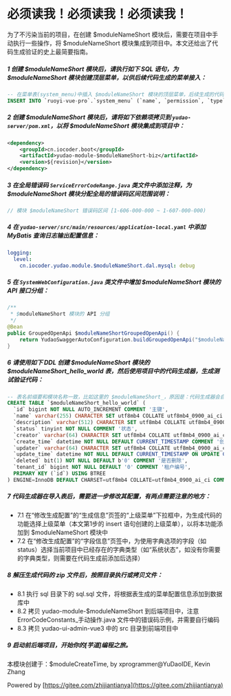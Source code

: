 # 必须读我！必须读我！必须读我！

为了不污染当前的项目，在创建 $moduleNameShort 模块后，需要在项目中手动执行一些操作，将 $moduleNameShort 模块集成到项目中。本文还给出了代码生成验证的史上最简要指南。

##### 1 创建 $moduleNameShort 模块后，请执行如下 SQL 语句，为 $moduleNameShort 模块创建顶层菜单，以供后续代码生成的菜单接入：

```sql
-- 在菜单表(system_menu)中插入 $moduleNameShort 模块的顶层菜单，后续生成的代码都用这个菜单作为父菜单
INSERT INTO `ruoyi-vue-pro`.`system_menu` (`name`, `permission`, `type`, `sort`, `parent_id`, `path`, `icon`, `component`, `component_name`, `status`, `visible`, `keep_alive`, `always_show`, `creator`, `updater`, `deleted`) VALUES ('$moduleNameShort模块', '', 1, 999, 0, '/$moduleNameShort', 'fa:rocket', NULL, NULL, 0, b'1', b'1', b'1', '1', '1', b'0');
```

##### 2 创建 $moduleNameShort 模块后，请将如下依赖项拷贝到 `yudao-server/pom.xml`，以将 $moduleNameShort 模块集成到项目中：

```xml
<dependency>
    <groupId>cn.iocoder.boot</groupId>
    <artifactId>yudao-module-$moduleNameShort-biz</artifactId>
    <version>${revision}</version>
</dependency>
```

##### 3 在全局错误码 `ServiceErrorCodeRange.java` 类文件中添加注释，为 $moduleNameShort 模块分配全局的错误码区间范围说明：

```java
// 模块 $moduleNameShort 错误码区间 [1-606-000-000 ~ 1-607-000-000)
```

##### 4 在 `yudao-server/src/main/resources/application-local.yaml` 中添加 MyBatis 查询日志输出配置信息：

```yaml
logging:
  level:
    cn.iocoder.yudao.module.$moduleNameShort.dal.mysql: debug
```

##### 5 在 `SystemWebConfiguration.java` 类文件中增加 $moduleNameShort 模块的 API 接口分组：

```java
/**
 * $moduleNameShort 模块的 API 分组
 */
@Bean
public GroupedOpenApi $moduleNameShortGroupedOpenApi() {
    return YudaoSwaggerAutoConfiguration.buildGroupedOpenApi("$moduleNameShort");
}
```

##### 6 请使用如下 DDL 创建 $moduleNameShort 模块的 $moduleNameShort_hello_world 表，然后使用项目中的代码生成器，生成测试验证代码：

```sql
-- 表名前缀要和模块名称一致，比如这里的 $moduleNameShort_，原因是：代码生成器会自动解析表名的前缀，获得其所属的 Maven Module 模块，简化配置过程
CREATE TABLE `$moduleNameShort_hello_world` (
  `id` bigint NOT NULL AUTO_INCREMENT COMMENT '主键',
  `name` varchar(255) CHARACTER SET utf8mb4 COLLATE utf8mb4_0900_ai_ci NOT NULL COMMENT '名称',
  `description` varchar(512) CHARACTER SET utf8mb4 COLLATE utf8mb4_0900_ai_ci DEFAULT NULL COMMENT '描述',
  `status` tinyint NOT NULL COMMENT '状态',
  `creator` varchar(64) CHARACTER SET utf8mb4 COLLATE utf8mb4_0900_ai_ci DEFAULT '' COMMENT '创建者',
  `create_time` datetime NOT NULL DEFAULT CURRENT_TIMESTAMP COMMENT '创建时间',
  `updater` varchar(64) CHARACTER SET utf8mb4 COLLATE utf8mb4_0900_ai_ci DEFAULT '' COMMENT '更新者',
  `update_time` datetime NOT NULL DEFAULT CURRENT_TIMESTAMP ON UPDATE CURRENT_TIMESTAMP COMMENT '更新时间',
  `deleted` bit(1) NOT NULL DEFAULT b'0' COMMENT '是否删除',
  `tenant_id` bigint NOT NULL DEFAULT '0' COMMENT '租户编号',
  PRIMARY KEY (`id`) USING BTREE
) ENGINE=InnoDB DEFAULT CHARSET=utf8mb4 COLLATE=utf8mb4_0900_ai_ci COMMENT='代码生成验证';
```

##### 7 代码生成器在导入表后，需要进一步修改其配置，有两点需要注意的地方：

- 7.1 在“修改生成配置”的“生成信息”页签的“上级菜单”下拉框中，为生成代码的功能选择上级菜单（本文第1步的 insert 语句创建的上级菜单），以将本功能添加到 $moduleNameShort 模块中
- 7.2 在“修改生成配置”的“字段信息”页签中，为使用字典选项的字段（如 status）选择当前项目中已经存在的字典类型（如“系统状态”，如没有你需要的字典类型，则需要在代码生成前添加后选择）

##### 8 解压生成代码的 zip 文件后，按照目录执行或拷贝文件：

- 8.1 执行 sql 目录下的 sql.sql 文件，将根据表生成的菜单配置信息添加到数据库中
- 8.2 拷贝 yudao-module-$moduleNameShort 到后端项目中，注意 ErrorCodeConstants_手动操作.java 文件中的错误码示例，并需要自行编码
- 8.3 拷贝 yudao-ui-admin-vue3 中的 src 目录到前端项目中

##### 9 启动前后端项目，开始你的[芋道]编程之旅。

本模块创建于：$moduleCreateTime, by xprogrammer@YuDaoIDE, Kevin Zhang

Powered by [https://gitee.com/zhijiantianya](https://gitee.com/zhijiantianya)